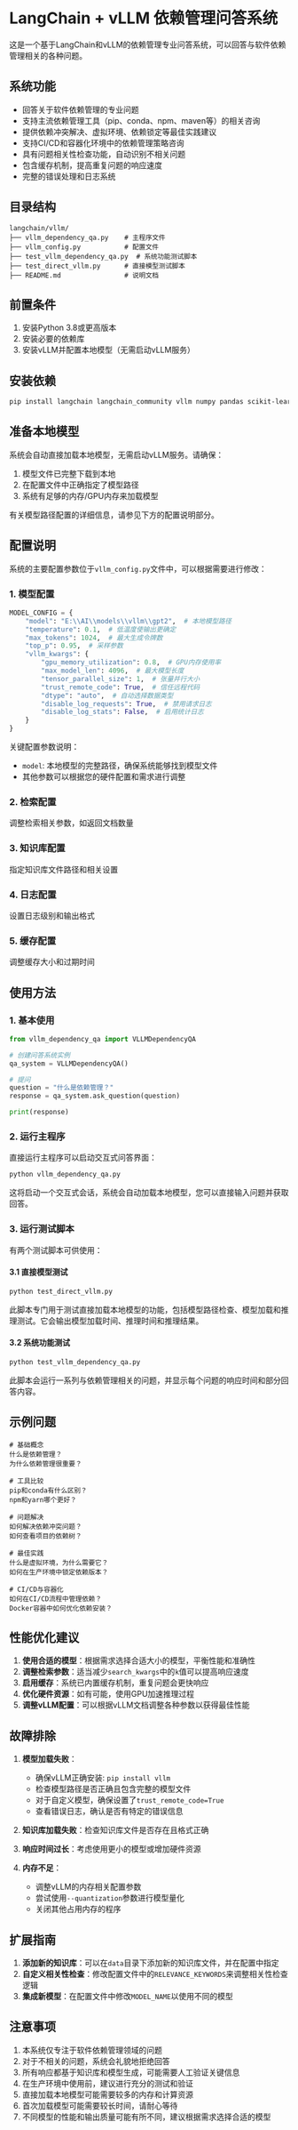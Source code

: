 # LangChain + vLLM 依赖管理问答系统

这是一个基于LangChain和vLLM的依赖管理专业问答系统，可以回答与软件依赖管理相关的各种问题。

## 系统功能

- 回答关于软件依赖管理的专业问题
- 支持主流依赖管理工具（pip、conda、npm、maven等）的相关咨询
- 提供依赖冲突解决、虚拟环境、依赖锁定等最佳实践建议
- 支持CI/CD和容器化环境中的依赖管理策略咨询
- 具有问题相关性检查功能，自动识别不相关问题
- 包含缓存机制，提高重复问题的响应速度
- 完整的错误处理和日志系统

## 目录结构

```
langchain/vllm/
├── vllm_dependency_qa.py    # 主程序文件
├── vllm_config.py           # 配置文件
├── test_vllm_dependency_qa.py  # 系统功能测试脚本
├── test_direct_vllm.py      # 直接模型测试脚本
├── README.md                # 说明文档
```

## 前置条件

1. 安装Python 3.8或更高版本
2. 安装必要的依赖库
3. 安装vLLM并配置本地模型（无需启动vLLM服务）

## 安装依赖

```bash
pip install langchain langchain_community vllm numpy pandas scikit-learn faiss-cpu requests
```

## 准备本地模型

系统会自动直接加载本地模型，无需启动vLLM服务。请确保：

1. 模型文件已完整下载到本地
2. 在配置文件中正确指定了模型路径
3. 系统有足够的内存/GPU内存来加载模型

有关模型路径配置的详细信息，请参见下方的配置说明部分。

## 配置说明

系统的主要配置参数位于`vllm_config.py`文件中，可以根据需要进行修改：

### 1. 模型配置

```python
MODEL_CONFIG = {
    "model": "E:\\AI\\models\\vllm\\gpt2",  # 本地模型路径
    "temperature": 0.1,  # 低温度使输出更确定
    "max_tokens": 1024,  # 最大生成令牌数
    "top_p": 0.95,  # 采样参数
    "vllm_kwargs": {
        "gpu_memory_utilization": 0.8,  # GPU内存使用率
        "max_model_len": 4096,  # 最大模型长度
        "tensor_parallel_size": 1,  # 张量并行大小
        "trust_remote_code": True,  # 信任远程代码
        "dtype": "auto",  # 自动选择数据类型
        "disable_log_requests": True,  # 禁用请求日志
        "disable_log_stats": False,  # 启用统计日志
    }
}
```

关键配置参数说明：
- `model`: 本地模型的完整路径，确保系统能够找到模型文件
- 其他参数可以根据您的硬件配置和需求进行调整

### 2. 检索配置

调整检索相关参数，如返回文档数量

### 3. 知识库配置

指定知识库文件路径和相关设置

### 4. 日志配置

设置日志级别和输出格式

### 5. 缓存配置

调整缓存大小和过期时间

## 使用方法

### 1. 基本使用

```python
from vllm_dependency_qa import VLLMDependencyQA

# 创建问答系统实例
qa_system = VLLMDependencyQA()

# 提问
question = "什么是依赖管理？"
response = qa_system.ask_question(question)

print(response)
```

### 2. 运行主程序

直接运行主程序可以启动交互式问答界面：

```bash
python vllm_dependency_qa.py
```

这将启动一个交互式会话，系统会自动加载本地模型，您可以直接输入问题并获取回答。

### 3. 运行测试脚本

有两个测试脚本可供使用：

#### 3.1 直接模型测试

```bash
python test_direct_vllm.py
```

此脚本专门用于测试直接加载本地模型的功能，包括模型路径检查、模型加载和推理测试。它会输出模型加载时间、推理时间和推理结果。

#### 3.2 系统功能测试

```bash
python test_vllm_dependency_qa.py
```

此脚本会运行一系列与依赖管理相关的问题，并显示每个问题的响应时间和部分回答内容。

## 示例问题

```
# 基础概念
什么是依赖管理？
为什么依赖管理很重要？

# 工具比较
pip和conda有什么区别？
npm和yarn哪个更好？

# 问题解决
如何解决依赖冲突问题？
如何查看项目的依赖树？

# 最佳实践
什么是虚拟环境，为什么需要它？
如何在生产环境中锁定依赖版本？

# CI/CD与容器化
如何在CI/CD流程中管理依赖？
Docker容器中如何优化依赖安装？
```

## 性能优化建议

1. **使用合适的模型**：根据需求选择合适大小的模型，平衡性能和准确性
2. **调整检索参数**：适当减少`search_kwargs`中的`k`值可以提高响应速度
3. **启用缓存**：系统已内置缓存机制，重复问题会更快响应
4. **优化硬件资源**：如有可能，使用GPU加速推理过程
5. **调整vLLM配置**：可以根据vLLM文档调整各种参数以获得最佳性能

## 故障排除

1. **模型加载失败**：
   - 确保vLLM正确安装: `pip install vllm`
   - 检查模型路径是否正确且包含完整的模型文件
   - 对于自定义模型，确保设置了`trust_remote_code=True`
   - 查看错误日志，确认是否有特定的错误信息

2. **知识库加载失败**：检查知识库文件是否存在且格式正确

3. **响应时间过长**：考虑使用更小的模型或增加硬件资源

4. **内存不足**：
   - 调整vLLM的内存相关配置参数
   - 尝试使用`--quantization`参数进行模型量化
   - 关闭其他占用内存的程序

## 扩展指南

1. **添加新的知识库**：可以在`data`目录下添加新的知识库文件，并在配置中指定
2. **自定义相关性检查**：修改配置文件中的`RELEVANCE_KEYWORDS`来调整相关性检查逻辑
3. **集成新模型**：在配置文件中修改`MODEL_NAME`以使用不同的模型

## 注意事项

1. 本系统仅专注于软件依赖管理领域的问题
2. 对于不相关的问题，系统会礼貌地拒绝回答
3. 所有响应都基于知识库和模型生成，可能需要人工验证关键信息
4. 在生产环境中使用前，建议进行充分的测试和验证
5. 直接加载本地模型可能需要较多的内存和计算资源
6. 首次加载模型可能需要较长时间，请耐心等待
7. 不同模型的性能和输出质量可能有所不同，建议根据需求选择合适的模型